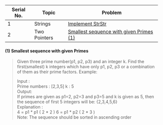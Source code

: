 | Serial No. | Topic | Problem |
|------------|-------|---------|
| 1 | Strings | [Implement StrStr](https://practice.geeksforgeeks.org/problems/implement-strstr/1) |
| 2 | Two Pointers | [Smallest sequence with given Primes (1)](https://github.com/NUMBART/InterviewBit/blob/c2f232455cb0cc1018932acab0921b46213e4083/NotSolvedInAnHour.md#1-smallest-sequence-with-given-primes) |

#### (1) Smallest sequence with given Primes
> Given three prime number(p1, p2, p3) and an integer k. Find the first(smallest) k integers which have only p1, p2, p3 or a combination of them as their prime factors. Example:  
>
> Input :  
> Prime numbers : [2,3,5] k : 5  
> Output:  
> If primes are given as p1=2, p2=3 and p3=5 and k is given as 5, then the sequence of first 5 integers will be:
> {2,3,4,5,6}  
> Explanation :  
> 4 = p1 * p1 ( 2 * 2 ) 6 = p1 * p2 ( 2 * 3 )  
> Note: The sequence should be sorted in ascending order
